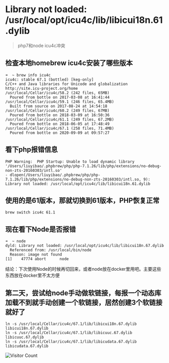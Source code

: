 # Library not loaded: /usr/local/opt/icu4c/lib/libicui18n.61.dylib
> php7和node icu4c冲突

## 检查本地homebrew icu4c安装了哪些版本
```
➜  ~ brew info icu4c
icu4c: stable 67.1 (bottled) [keg-only]
C/C++ and Java libraries for Unicode and globalization
http://site.icu-project.org/home
/usr/local/Cellar/icu4c/58.2 (242 files, 65MB)
  Poured from bottle on 2017-03-08 at 16:41:44
/usr/local/Cellar/icu4c/59.1 (246 files, 65.4MB)
  Built from source on 2017-08-24 at 14:54:18
/usr/local/Cellar/icu4c/60.2 (249 files, 67MB)
  Poured from bottle on 2018-03-09 at 16:50:36
/usr/local/Cellar/icu4c/61.1 (249 files, 67.2MB)
  Poured from bottle on 2018-06-05 at 17:48:49
/usr/local/Cellar/icu4c/67.1 (258 files, 71.4MB)
  Poured from bottle on 2020-09-09 at 09:57:27
```

## 看下php报错信息

```
PHP Warning:  PHP Startup: Unable to load dynamic library '/Users/liuyibao/.phpbrew/php/php-7.1.26/lib/php/extensions/no-debug-non-zts-20160303/intl.so'
- dlopen(/Users/liuyibao/.phpbrew/php/php-7.1.26/lib/php/extensions/no-debug-non-zts-20160303/intl.so, 9):
Library not loaded: /usr/local/opt/icu4c/lib/libicui18n.61.dylib
```

## 使用的是61版本，那就切换到61版本，PHP恢复正常

```
brew switch icu4c 61.1
```

## 现在看下Node是否报错

```
➜  ~ node
dyld: Library not loaded: /usr/local/opt/icu4c/lib/libicui18n.67.dylib
  Referenced from: /usr/local/bin/node
  Reason: image not found
[1]    47774 abort      node
```

结论：下次使用Node的时候再切回来，或者node放在docker里用吧。主要这些东西放在docker里不太方便

## 第二天，尝试给node手动做软链接，每报一个动态库加载不到就手动创建一个软链接，居然创建3个软链接就好了

```
ln -s /usr/local/Cellar/icu4c/67.1/lib/libicui18n.67.dylib libicui18n.67.dylib
ln -s /usr/local/Cellar/icu4c/67.1/lib/libicuuc.67.dylib libicuuc.67.dylib
ln -s /usr/local/Cellar/icu4c/67.1/lib/libicudata.67.dylib libicudata.67.dylib
```

![Visitor Count](https://profile-counter.glitch.me/liuyibao/count.svg)
